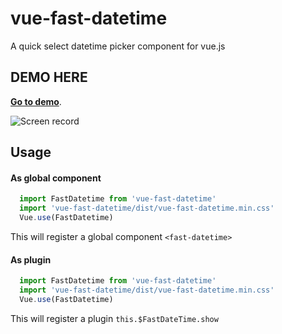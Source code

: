 # vue-fast-datetime
A quick select datetime picker component for vue.js

## DEMO HERE
**[Go to demo](http://zeethan.github.io/)**.

![Screen record](https://zeethan.github.io/assets/images/vue-fastdatetime-screenshot.gif)
## Usage
#### As global component
```main.js
  import FastDatetime from 'vue-fast-datetime'
  import 'vue-fast-datetime/dist/vue-fast-datetime.min.css'
  Vue.use(FastDatetime)
```
This will register a global component `<fast-datetime>`

#### As plugin
```js
  import FastDatetime from 'vue-fast-datetime'
  import 'vue-fast-datetime/dist/vue-fast-datetime.min.css'
  Vue.use(FastDatetime)
```
This will register a plugin `this.$FastDateTime.show`